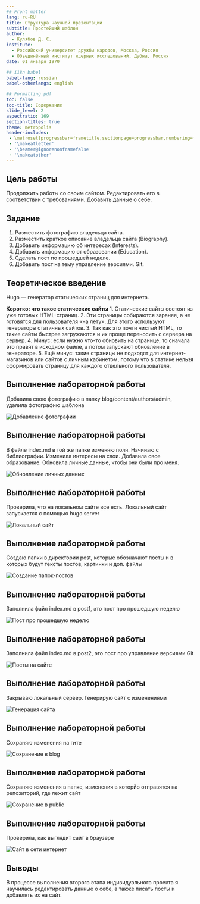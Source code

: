 ```yaml
---
## Front matter
lang: ru-RU
title: Структура научной презентации
subtitle: Простейший шаблон
author:
  - Кулябов Д. С.
institute:
  - Российский университет дружбы народов, Москва, Россия
  - Объединённый институт ядерных исследований, Дубна, Россия
date: 01 января 1970

## i18n babel
babel-lang: russian
babel-otherlangs: english

## Formatting pdf
toc: false
toc-title: Содержание
slide_level: 2
aspectratio: 169
section-titles: true
theme: metropolis
header-includes:
 - \metroset{progressbar=frametitle,sectionpage=progressbar,numbering=fraction}
 - '\makeatletter'
 - '\beamer@ignorenonframefalse'
 - '\makeatother'
---
```


## Цель работы

Продолжить работы со своим сайтом. Редактировать его в соответствии с требованиями. Добавить данные о себе.

## Задание

1. Разместить фотографию владельца сайта.
2. Разместить краткое описание владельца сайта (Biography).
3. Добавить информацию об интересах (Interests).
4. Добавить информацию от образовании (Education).
5. Сделать пост по прошедшей неделе.
6. Добавить пост на тему управление версиями. Git.

## Теоретическое введение

Hugo — генератор статических страниц для интернета.

**Коротко: что такое статические сайты**
    1. Статические сайты состоят из уже готовых HTML-страниц.
    2. Эти страницы собираются заранее, а не готовятся для пользователя «на лету». Для этого используют генераторы статичных сайтов.
    3. Так как это почти чистый HTML, то такие сайты быстрее загружаются и их проще переносить с сервера на сервер.
    4. Минус: если нужно что-то обновить на странице, то сначала это правят в исходном файле, а потом запускают обновление в генераторе.
    5. Ещё минус: такие страницы не подходят для интернет-магазинов или сайтов с личным кабинетом, потому что в статике нельзя сформировать страницу для каждого отдельного пользователя.

## Выполнение лабораторной работы

Добавила свою фотографию в папку blog/content/authors/admin, удалила фотографию шаблона

![Добавление фотографии](image/1.png)

## Выполнение лабораторной работы

В файле index.md в той же папке изменяю поля. Начинаю с библиографии. Изменила интересы на свои.
Добавила свое образование.
Обновила личные данные, чтобы они были про меня.

![Обновление личных данных](image/5.png)

## Выполнение лабораторной работы

Проверила, что на локальном сайте все есть. Локальный сайт запускается с помощью hugo server

![Локальный сайт](image/6.png)

## Выполнение лабораторной работы

Создаю папки в директории post, которые обозначают посты и в которых будут тексты постов, картинки и доп. файлы

![Создание папок-постов](image/7.png)

## Выполнение лабораторной работы

Заполнила файл index.md в post1, это пост про прошедшую неделю

![Пост про прошедшую неделю](image/8.png)

## Выполнение лабораторной работы

Заполнила файл index.md в post2, это пост про управление версиями Git

![Посты на сайте](image/10.png)

## Выполнение лабораторной работы

Закрываю локальный сервер. Генерирую сайт с изменениями

![Генерация сайта](image/11.png)

## Выполнение лабораторной работы

Сохраняю изменения на гите

![Сохранение в blog](image/12.png)

## Выполнение лабораторной работы

Сохраняю изменения в папке, изменения в которйо отправятся на репозиторий, где лежит сайт

![Сохранение в public](image/13.png)

## Выполнение лабораторной работы

Проверила, как выглядит сайт в браузере

![Сайт в сети интернет](image/14.png)

## Выводы

В процессе выполнения второго этапа индивидуального проекта я научилась редактировать данные о себе, а также писать посты и добавлять их на сайт.
